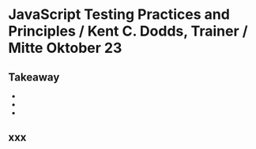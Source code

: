 # JavaScript Testing Practices and Principles / Kent C. Dodds, Trainer / Mitte Oktober 23

## Takeaway

+
+
+

## xxx


